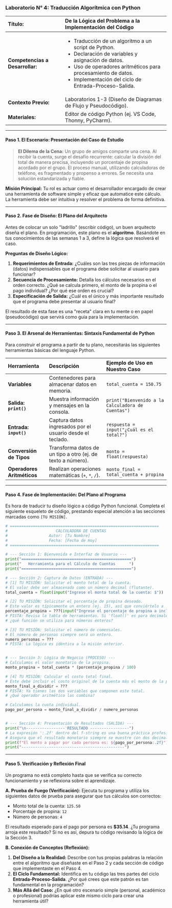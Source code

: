 ### **Laboratorio N° 4: Traducción Algorítmica con Python**

| **Título:** | De la Lógica del Problema a la Implementación del Código |
| :--- | :--- |
| **Competencias a Desarrollar:** | <ul><li>Traducción de un algoritmo a un script de Python.</li><li>Declaración de variables y asignación de datos.</li><li>Uso de operadores aritméticos para procesamiento de datos.</li><li>Implementación del ciclo de Entrada-Proceso-Salida.</li></ul> |
| **Contexto Previo:** | Laboratorios 1-3 (Diseño de Diagramas de Flujo y Pseudocódigo). |
| **Materiales:** | Editor de código Python (ej. VS Code, Thonny, PyCharm). |

---

#### **Paso 1. El Escenario: Presentación del Caso de Estudio**

> **El Dilema de la Cena:** Un grupo de amigos comparte una cena. Al recibir la cuenta, surge el desafío recurrente: calcular la división del total de manera precisa, incluyendo un porcentaje de propina acordado por el grupo. El proceso manual, utilizando calculadoras de teléfono, es fragmentado y propenso a errores. Se necesita una solución estandarizada y fiable.

**Misión Principal:** Tu rol es actuar como el desarrollador encargado de crear una herramienta de software simple y eficaz que automatice este cálculo. La herramienta debe ser intuitiva y resolver el problema de forma definitiva.

---

#### **Paso 2. Fase de Diseño: El Plano del Arquitecto**

Antes de colocar un solo "ladrillo" (escribir código), un buen arquitecto diseña el plano. En programación, este plano es el **algoritmo**. Basándote en tus conocimientos de las semanas 1 a 3, define la lógica que resolverá el caso.

**Preguntas de Diseño Lógico:**
1.  **Requerimientos de Entrada:** ¿Cuáles son las tres piezas de información (datos) indispensables que el programa debe solicitar al usuario para funcionar?
2.  **Secuencia de Procesamiento:** Detalla los cálculos necesarios en el orden correcto. ¿Qué se calcula primero, el monto de la propina o el pago individual? ¿Por qué ese orden es crucial?
3.  **Especificación de Salida:** ¿Cuál es el único y más importante resultado que el programa debe presentar al usuario final?

El resultado de esta fase es una "receta" clara en tu mente o en papel (pseudocódigo) que servirá como guía para la implementación.

---

#### **Paso 3. El Arsenal de Herramientas: Sintaxis Fundamental de Python**

Para construir el programa a partir de tu plano, necesitarás las siguientes herramientas básicas del lenguaje Python.

| Herramienta | Descripción | Ejemplo de Uso en Nuestro Caso |
| :--- | :--- | :--- |
| **Variables** | Contenedores para almacenar datos en memoria. | `total_cuenta = 150.75` |
| **Salida: `print()`** | Muestra información y mensajes en la consola. | `print("Bienvenido a la Calculadora de Cuentas")` |
| **Entrada: `input()`** | Captura datos ingresados por el usuario desde el teclado. | `respuesta = input("¿Cuál es el total?")` |
| **Conversión de Tipos** | Transforma datos de un tipo a otro (ej. de texto a número). | `monto = float(respuesta)` |
| **Operadores Aritméticos** | Realizan operaciones matemáticas (`+`, `*`, `/`). | `monto_final = total_cuenta + propina` |

---

#### **Paso 4. Fase de Implementación: Del Plano al Programa**

Es hora de traducir tu diseño lógico a código Python funcional. Completa el siguiente esqueleto de código, prestando especial atención a las secciones marcadas como `[TU MISIÓN]`.

```python
# =================================================================
#                     CALCULADORA DE CUENTAS
#                  Autor: [Tu Nombre]
#                  Fecha: [Fecha de Hoy]
# =================================================================

# --- Sección 1: Bienvenida e Interfaz de Usuario ---
print("================================================")
print("   Herramienta para el Cálculo de Cuentas      ")
print("================================================")

# --- Sección 2: Captura de Datos (ENTRADA) ---
# [1] TU MISIÓN: Solicitar el monto total de la cuenta.
# El valor debe ser almacenado como un número decimal (flotante).
total_cuenta = float(input("Ingrese el monto total de la cuenta: $"))

# [2] TU MISIÓN: Solicitar el porcentaje de propina deseado.
# Este valor es típicamente un entero (ej. 15), así que conviértelo a 'int'.
porcentaje_propina = ???(input("Ingrese el porcentaje de propina a incluir (ej. 15): "))
# PISTA: Revisa la tabla de herramientas. Si 'float()' es para decimales, 
# ¿qué función se utiliza para números enteros?

# [3] TU MISIÓN: Solicitar el número de comensales.
# El número de personas siempre será un entero.
numero_personas = ???
# PISTA: La lógica es idéntica a la misión anterior.


# --- Sección 3: Lógica de Negocio (PROCESO) ---
# Calculamos el valor monetario de la propina.
monto_propina = total_cuenta * (porcentaje_propina / 100)

# [4] TU MISIÓN: Calcular el costo total final.
# Este debe incluir el costo original de la cuenta más el monto de la propina.
monto_final_a_dividir = ???
# PISTA: Ya tienes las dos variables que componen este total.
# ¿Qué operador aritmético las combina?

# Calculamos la cuota individual.
pago_por_persona = monto_final_a_dividir / numero_personas


# --- Sección 4: Presentación de Resultados (SALIDA) ---
print("\n----------------- RESULTADO -----------------")
# La expresión ':.2f' dentro del f-string es una buena práctica profesional.
# Asegura que el resultado monetario siempre se muestre con dos decimales.
print(f"El monto a pagar por cada persona es: ${pago_por_persona:.2f}")
print("---------------------------------------------")

```

---

#### **Paso 5. Verificación y Reflexión Final**

Un programa no está completo hasta que se verifica su correcto funcionamiento y se reflexiona sobre el aprendizaje.

**A. Prueba de Fuego (Verificación):**
Ejecuta tu programa y utiliza los siguientes datos de prueba para asegurar que tus cálculos son correctos:
*   Monto total de la cuenta: `125.50`
*   Porcentaje de propina: `12`
*   Número de personas: `4`

El resultado esperado para el pago por persona es **$35.14**. ¿Tu programa arroja este resultado? Si no es así, depura tu código revisando la lógica de la Sección 3.

**B. Conexión de Conceptos (Reflexión):**
1.  **Del Diseño a la Realidad:** Describe con tus propias palabras la relación entre el algoritmo que diseñaste en el Paso 2 y cada sección de código que implementaste en el Paso 4.
2.  **El Ciclo Fundamental:** Identifica en tu código las tres partes del ciclo **Entrada-Proceso-Salida**. ¿Por qué crees que este patrón es tan fundamental en la programación?
3.  **Más Allá del Caso:** ¿En qué otro escenario simple (personal, académico o profesional) podrías aplicar este mismo ciclo para crear una herramienta útil?
